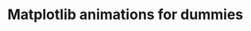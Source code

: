 <!--
.. title: Matplotlib Animations
.. slug: matplotlib-animations
.. date: 2019-05-17 21:38:45 UTC+02:00
.. tags:
.. category:
.. link:
.. description:
.. type: text
-->

# Matplotlib animations for dummies


